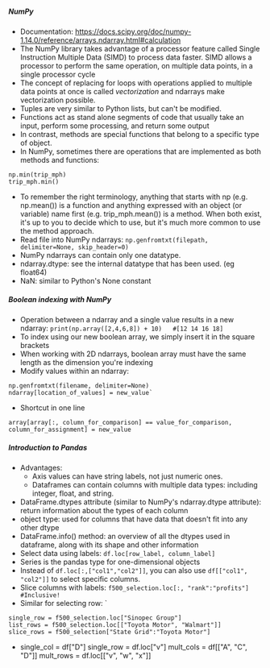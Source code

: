 ##### NumPy
- Documentation: https://docs.scipy.org/doc/numpy-1.14.0/reference/arrays.ndarray.html#calculation
- The NumPy library takes advantage of a processor feature called Single Instruction Multiple Data (SIMD) to process data faster. SIMD allows a processor to perform the same operation, on multiple data points, in a single processor cycle
- The concept of replacing for loops with operations applied to multiple data points at once is called *vectorization* and ndarrays make vectorization possible.
- Tuples are very similar to Python lists, but can't be modified.
- Functions act as stand alone segments of code that usually take an input, perform some processing, and return some output
- In contrast, methods are special functions that belong to a specific type of object.
- In NumPy, sometimes there are operations that are implemented as both methods and functions:
```
np.min(trip_mph)
trip_mph.min()
```
- To remember the right terminology, anything that starts with np (e.g. np.mean()) is a function and anything expressed with an object (or variable) name first (e.g. trip_mph.mean()) is a method. When both exist, it's up to you to decide which to use, but it's much more common to use the method approach.
- Read file into NumPy ndarrays: `np.genfromtxt(filepath, delimiter=None, skip_header=0)`
- NumPy ndarrays can contain only one datatype.
- ndarray.dtype: see the internal datatype that has been used. (eg float64)
- NaN: similar to Python's None constant

##### Boolean indexing with NumPy
- Operation between a ndarray and a single value results in a new ndarray: `print(np.array([2,4,6,8]) + 10)   #[12 14 16 18]`
- To index using our new boolean array, we simply insert it in the square brackets
- When working with 2D ndarrays,  boolean array must have the same length as the dimension you're indexing
- Modify values within an ndarray: 
```
np.genfromtxt(filename, delimiter=None)
ndarray[location_of_values] = new_value`
```
- Shortcut in one line
```
array[array[:, column_for_comparison] == value_for_comparison, column_for_assignment] = new_value
```

##### Introduction to Pandas
- Advantages:
    - Axis values can have string labels, not just numeric ones.
    - Dataframes can contain columns with multiple data types: including integer, float, and string.
- DataFrame.dtypes attribute (similar to NumPy's ndarray.dtype attribute): return information about the types of each column
- object type: used for columns that have data that doesn't fit into any other dtype
- DataFrame.info() method: an overview of all the dtypes used in dataframe, along with its shape and other information
- Select data using labels: `df.loc[row_label, column_label]`
- Series is the pandas type for one-dimensional objects
-  Instead of `df.loc[:,["col1","col2"]]`, you can also use `df[["col1", "col2"]]` to select specific columns.
- Slice columns with labels: `f500_selection.loc[:, "rank":"profits"]  #Inclusive!`
- Similar for selecting row: `
```
single_row = f500_selection.loc["Sinopec Group"]
list_rows = f500_selection.loc[["Toyota Motor", "Walmart"]]
slice_rows = f500_selection["State Grid":"Toyota Motor"]
```
- single_col = df["D"]
single_row = df.loc["v"]
mult_cols = df[["A", "C", "D"]]
mult_rows = df.loc[["v", "w", "x"]]


